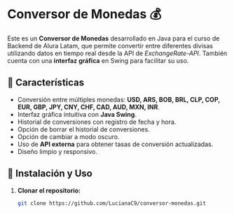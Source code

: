 # Conversor de Monedas 💰

Este es un **Conversor de Monedas** desarrollado en Java para el curso de Backend de Alura Latam, que permite convertir entre diferentes divisas utilizando datos en tiempo real desde la API de *ExchangeRate-API*. También cuenta con una **interfaz gráfica** en Swing para facilitar su uso.

## 📌 Características
- Conversión entre múltiples monedas: **USD, ARS, BOB, BRL, CLP, COP, EUR, GBP, JPY, CNY, CHF, CAD, AUD, MXN, INR**.
- Interfaz gráfica intuitiva con **Java Swing**.
- Historial de conversiones con registro de fecha y hora.
- Opción de borrar el historial de conversiones.
- Opción de cambiar a modo oscuro.
- Uso de **API externa** para obtener tasas de conversión actualizadas.
- Diseño limpio y responsivo.

## 🚀 Instalación y Uso
1. **Clonar el repositorio:**
   ```bash
   git clone https://github.com/LucianaC9/conversor-monedas.git

